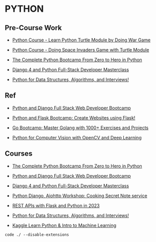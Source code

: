 # PYTHON 

## Pre-Course Work

-   [Python Course - Learn Python Turtle Module by Doing War Game](https://www.udemy.com/course/python-course-learn-python-turtle-module-by-doing-war-game/)

-   [Python Course - Doing Space Invaders Game with Turtle Module](https://www.udemy.com/course/python-course-doing-space-invaders-game-with-turtle-module/)

-   [The Complete Python Bootcamp From Zero to Hero in Python](https://www.udemy.com/course/complete-python-bootcamp/)

-   [Django 4 and Python Full-Stack Developer Masterclass](https://www.udemy.com/course/django-and-python-full-stack-developer-masterclass/)

-   [Python for Data Structures, Algorithms, and Interviews!](https://www.udemy.com/course/python-for-data-structures-algorithms-and-interviews/)

## Ref

-   [Python and Django Full Stack Web Developer Bootcamp](https://www.udemy.com/course/python-and-django-full-stack-web-developer-bootcamp/)

-   [Python and Flask Bootcamp: Create Websites using Flask!](https://www.udemy.com/course/python-and-flask-bootcamp-create-websites-using-flask/)

-   [Go Bootcamp: Master Golang with 1000+ Exercises and Projects](https://www.udemy.com/course/learn-go-the-complete-bootcamp-course-golang/)

-   [Python for Computer Vision with OpenCV and Deep Learning](https://www.udemy.com/course/python-for-computer-vision-with-opencv-and-deep-learning/)

## Courses

-   [The Complete Python Bootcamp From Zero to Hero in Python](Curricula/The-Complete-Python-Bootcamp-From-Zero-to-Hero-in-Python/README.md)

-   [Python and Django Full Stack Web Developer Bootcamp](Curricula/Python-and-Django-Full-Stack-Web-Developer-Bootcamp/README.md)

-   [Django 4 and Python Full-Stack Developer Masterclass](Curricula/Django-4-and-Python-Full-Stack-Developer-Masterclass/README.md)

-   [Python Django, Aiohttp Workshop: Cooking Secret Note service](Curricula/Python-Django-Aiohttp-Workshop-Cooking-Secret-Note-service/README.md)

-   [REST APIs with Flask and Python in 2023](Curricula/REST-APIs-with-Flask-and-Python-in-2023/README.md)

-   [Python for Data Structures, Algorithms, and Interviews!](Curricula/Python-for-Data-Structures-Algorithms-and-Interviews/Readme.md)

-   [Kaggle Learn Python & Intro to Machine Learning](https://www.kaggle.com/learn)



```
code ./ --disable-extensions  
```